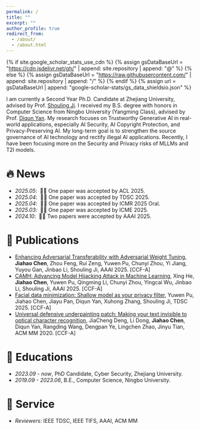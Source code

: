 ```yaml
---
permalink: /
title: ""
excerpt: ""
author_profile: true
redirect_from: 
  - /about/
  - /about.html
---
```


{% if site.google_scholar_stats_use_cdn %}
{% assign gsDataBaseUrl = "https://cdn.jsdelivr.net/gh/" | append: site.repository | append: "@" %}
{% else %}
{% assign gsDataBaseUrl = "https://raw.githubusercontent.com/" | append: site.repository | append: "/" %}
{% endif %}
{% assign url = gsDataBaseUrl | append: "google-scholar-stats/gs_data_shieldsio.json" %}

<span class='anchor' id='about-me'></span>

I am currently a Second Year Ph.D. Candidate at Zhejiang University, advised by Prof. [Shouling Ji](https://scholar.google.com/citations?user=5HoF_9oAAAAJ). I received my B.S. degree with honors in Computer Science from Ningbo University (Yangming Class), advised by Prof. [Diqun Yan](http://www.yandiqun.com/). My research focuses on Trustworthy Generative AI in real-world applications, especially AI Security, AI Copyright Protection, and Privacy-Preserving AI. My long-term goal is to strengthen the source governance of AI technology and rectify illegal AI applications. Recently, I have been focusing more on the Security and Privacy risks of MLLMs and T2I models. 


# 🔥 News
- *2025.05*: &nbsp;🎉🎉 One paper was accepted by ACL 2025.
- *2025.04*: &nbsp;🎉🎉 One paper was accepted by TDSC 2025.
- *2025.04*: &nbsp;🎉🎉 One paper was accepted by ICMR 2025 Oral.
- *2025.03*: &nbsp;🎉🎉 One paper was accepted by ICME 2025.
- *2024.10*: &nbsp;🎉🎉 Two papers were accepted by AAAI 2025.

# 📝 Publications 

- [Enhancing Adversarial Transferability with Adversarial Weight Tuning](https://ojs.aaai.org/index.php/AAAI/article/view/32203), **Jiahao Chen**, Zhou Feng, Rui Zeng, Yuwen Pu, Chunyi Zhou, Yi Jiang, Yuyou Gan, Jinbao Li, Shouling Ji, AAAI 2025. [CCF-A]
- [CAMH: Advancing Model Hijacking Attack in Machine Learning](https://ojs.aaai.org/index.php/AAAI/article/view/33884), Xing He, **Jiahao Chen**, Yuwen Pu, Qingming Li, Chunyi Zhou, Yingcai Wu, Jinbao Li, Shouling Ji, AAAI 2025. [CCF-A]
- [Facial data minimization: Shallow model as your privacy filter](https://ieeexplore.ieee.org/abstract/document/10975146/), Yuwen Pu, Jiahao Chen, Jiayu Pan, Diqun Yan, Xuhong Zhang, Shouling Ji, TDSC 2025. [CCF-A]
- [Universal defensive underpainting patch: Making your text invisible to optical character recognition](https://dl.acm.org/doi/abs/10.1145/3581783.3613768), JiaCheng Deng, Li Dong, **Jiahao Chen**, Diqun Yan, Rangding Wang, Dengpan Ye, Lingchen Zhao, Jinyu Tian, ACM MM 2020. [CCF-A]


<!-- # 🎖 Honors and Awards
- *2021.10* Lorem ipsum dolor sit amet, consectetur adipiscing elit. Vivamus ornare aliquet ipsum, ac tempus justo dapibus sit amet. 
- *2021.09* Lorem ipsum dolor sit amet, consectetur adipiscing elit. Vivamus ornare aliquet ipsum, ac tempus justo dapibus sit amet.  -->

# 📖 Educations
- *2023.09 - now*, PhD Candidate, Cyber Security, Zhejiang University.
- *2019.09 - 2023.06*, B.E., Computer Science, Ningbo University.

# 💬 Service
- *Reviewers:* IEEE TDSC, IEEE TIFS, AAAI, ACM MM

<!-- # 💻 Internships
- *2024.05 - 2020.02*, [Ant](https://github.com/), Hangzhou. -->